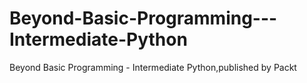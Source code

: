 # Beyond-Basic-Programming---Intermediate-Python
Beyond Basic Programming - Intermediate Python,published by Packt

